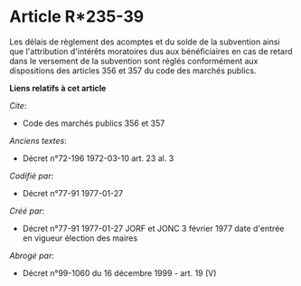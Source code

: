 # Article R*235-39

Les délais de règlement des acomptes et du solde de la subvention ainsi que l'attribution d'intérêts moratoires dus aux
bénéficiaires en cas de retard dans le versement de la subvention sont réglés conformément aux dispositions des articles 356
et 357 du code des marchés publics.

**Liens relatifs à cet article**

_Cite_:

  - Code des marchés publics 356 et 357

_Anciens textes_:

  - Décret n°72-196 1972-03-10 art. 23 al. 3

_Codifié par_:

  - Décret n°77-91 1977-01-27

_Créé par_:

  - Décret n°77-91 1977-01-27 JORF et JONC 3 février 1977 date d'entrée en vigueur élection des maires

_Abrogé par_:

  - Décret n°99-1060 du 16 décembre 1999 - art. 19 (V)
